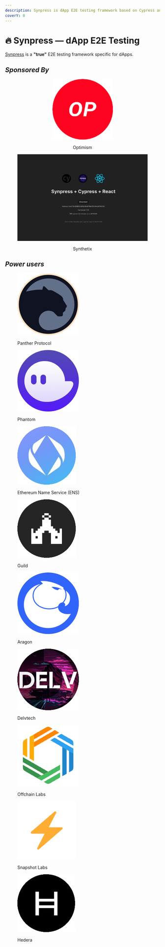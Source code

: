 ```yaml
---
description: Synpress is dApp E2E testing framework based on Cypress and Playwright.
coverY: 0
---
```


# 🔥 Synpress — dApp E2E Testing

[Synpress](https://github.com/Synthetixio/synpress) is a **"true"** E2E testing framework specific for dApps.&#x20;



## _Sponsored By_&#x20;

<div align="center">

<figure><img src=".gitbook/assets/image (5).png" alt="" width="197"><figcaption><p>Optimism</p></figcaption></figure>

 

<figure><img src=".gitbook/assets/image.png" alt=""><figcaption><p>Synthetix</p></figcaption></figure>

</div>

## _Power users_

<div>

<figure><img src=".gitbook/assets/image (6).png" alt="" width="201"><figcaption><p>Panther Protocol</p></figcaption></figure>

 

<figure><img src=".gitbook/assets/image (4).png" alt=""><figcaption><p>Phantom</p></figcaption></figure>

 

<figure><img src=".gitbook/assets/image (3).png" alt=""><figcaption><p>Ethereum Name Service (ENS)</p></figcaption></figure>

</div>

<div>

<figure><img src=".gitbook/assets/image (7).png" alt=""><figcaption><p>Guild</p></figcaption></figure>

 

<figure><img src=".gitbook/assets/image (9).png" alt=""><figcaption><p>Aragon</p></figcaption></figure>

 

<figure><img src=".gitbook/assets/image (10).png" alt=""><figcaption><p>Delvtech</p></figcaption></figure>

</div>

<div>

<figure><img src=".gitbook/assets/image (11).png" alt=""><figcaption><p>Offchain Labs</p></figcaption></figure>

 

<figure><img src=".gitbook/assets/image (8).png" alt=""><figcaption><p>Snapshot Labs</p></figcaption></figure>

 

<figure><img src=".gitbook/assets/image (2).png" alt=""><figcaption><p>Hedera</p></figcaption></figure>

</div>


